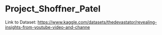 # Project_Shoffner_Patel

Link to Dataset: https://www.kaggle.com/datasets/thedevastator/revealing-insights-from-youtube-video-and-channe